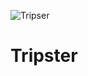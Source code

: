 ![Tripser](https://github.com/user-attachments/assets/117ed96f-ca89-4594-bb4d-3932473cc8dc)

#  Tripster 
